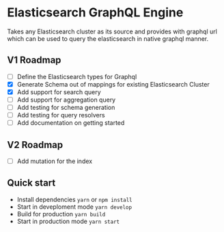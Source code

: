 # Elasticsearch GraphQL Engine

Takes any Elasticsearch cluster as its source and provides with graphql url which can be used to query the elasticsearch in native graphql manner.

## V1 Roadmap

- [ ] Define the Elasticsearch types for Graphql
- [x] Generate Schema out of mappings for existing Elasticsearch Cluster
- [x] Add support for search query
- [ ] Add support for aggregation query
- [ ] Add testing for schema generation
- [ ] Add testing for query resolvers
- [ ] Add documentation on getting started

## V2 Roadmap

- [ ] Add mutation for the index

## Quick start

- Install dependencies `yarn` or `npm install`
- Start in deveploment mode `yarn develop`
- Build for production `yarn build`
- Start in production mode `yarn start`
